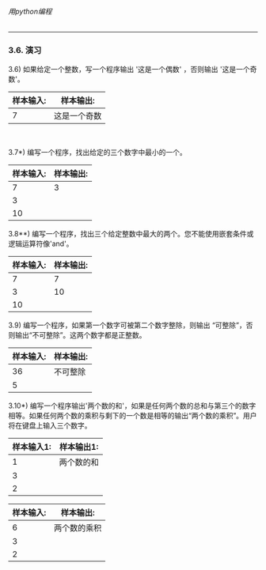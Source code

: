 ###### 用python编程
---




### 3.6. 演习
3.6) 如果给定一个整数，写一个程序输出 '这是一个偶数' ，否则输出 '这是一个奇数'。

样本输入:|样本输出:
-|-
7|这是一个奇数

                           

3.7*) 编写一个程序，找出给定的三个数字中最小的一个。

样本输入:|样本输出:
-|-
7|3
3|
10|


3.8**) 编写一个程序，找出三个给定整数中最大的两个。您不能使用嵌套条件或逻辑运算符像'and'。

样本输入:|样本输出:
-|-
7|7
3|10
10|

3.9) 编写一个程序，如果第一个数字可被第二个数字整除，则输出 “可整除”，否则输出“不可整除”。这两个数字都是正整数。

样本输入:|样本输出:
-|-
36| 不可整除
5|


3.10*) 编写一个程序输出'两个数的和'，如果是任何两个数的总和与第三个的数字相等。如果任何两个数的乘积与剩下的一个数是相等的输出“两个数的乘积”。用户将在键盘上输入三个数字。

样本输入1:|样本输出1:
-|-
1| 两个数的和
3|
2|

样本输入:|样本输出:
-|-
6| 两个数的乘积
3|
2|
